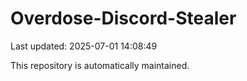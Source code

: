 # Overdose-Discord-Stealer

Last updated: 2025-07-01 14:08:49

This repository is automatically maintained.
